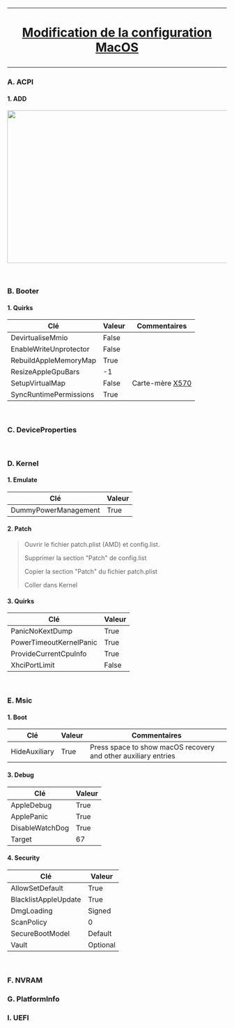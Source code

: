 --------------------------------------------------------------------------------------------------------------------------------------------------------------------------------
# <p align='center'> [Modification de la configuration MacOS](https://dortania.github.io/OpenCore-Install-Guide/AMD/zen.html#starting-point) </p>

--------------------------------------------------------------------------------------------------------------------------------------------------------------------------------

### A. ACPI
#### 1. ADD
<p align='center'> <img width="855" height="350" src=https://github.com/user-attachments/assets/a370413f-cb33-4d4b-894e-43f5527eb11a /> </p>

<br />

### B. Booter
#### 1. Quirks

| Clé                     | Valeur | Commentaires    |
| ----------------------- | ------ | --------------- |
| DevirtualiseMmio        | False  |                 |
| EnableWriteUnprotector  | False  |                 |
| RebuildAppleMemoryMap   | True   |                 |
| ResizeAppleGpuBars      | -1     |                 |
| SetupVirtualMap         | False  | Carte-mère [X570](https://dortania.github.io/OpenCore-Install-Guide/AMD/zen.html#booter) |                 |
| SyncRuntimePermissions  | True   |                 |

<br />

### C. DeviceProperties

<br />

### D. Kernel
#### 1. Emulate
| Clé                     | Valeur |
| ----------------------- | ------ |
| DummyPowerManagement    | True   |


#### 2. Patch
> Ouvrir le fichier patch.plist (AMD) et config.list.
>
> Supprimer la section "Patch" de config.list
>
> Copier la section "Patch" du fichier patch.plist
>
> Coller dans Kernel

#### 3. Quirks
| Clé                     | Valeur |
| ----------------------- | ------ |
| PanicNoKextDump         | True   |
| PowerTimeoutKernelPanic | True   |
| ProvideCurrentCpuInfo   | True   |
| XhciPortLimit           | False  |


<br />

### E. Msic
#### 1. Boot
| Clé                     | Valeur | Commentaires                                                   |
| ----------------------- | ------ | -------------------------------------------------------------- |
| HideAuxiliary           | True   | Press space to show macOS recovery and other auxiliary entries |

#### 3. Debug
| Clé                     | Valeur |
| ----------------------- | ------ |
| AppleDebug              | True   |
| ApplePanic              | True   |
| DisableWatchDog         | True   |
| Target                  | 67     |


#### 4. Security

| Clé                     | Valeur   |
| ----------------------- | -------- |
| AllowSetDefault         | True     |
| BlacklistAppleUpdate    | True     |
| DmgLoading              | Signed   |
| ScanPolicy              | 0        |
| SecureBootModel         | Default  |
| Vault                   | Optional |

<br />


### F. NVRAM



### G. PlatformInfo



### I. UEFI
